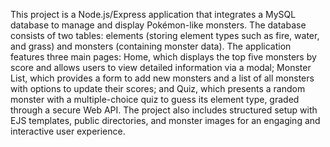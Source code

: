 This project is a Node.js/Express application that integrates a MySQL database to manage and display Pokémon-like monsters. The database consists of two tables: elements (storing element types
such as fire, water, and grass) and monsters (containing monster data). The application features three main pages: Home, which displays the top five monsters by score and allows users to view detailed
information via a modal; Monster List, which provides a form to add new monsters and a list of all monsters with options to update their scores; and Quiz, which presents a random monster with
a multiple-choice quiz to guess its element type, graded through a secure Web API. The project also includes structured setup with EJS templates, public directories, and monster images for an engaging
and interactive user experience.
